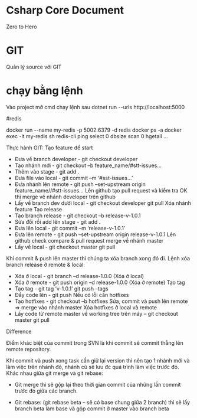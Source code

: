 # Csharp Core Document
Zero to Hero


# GIT
Quản lý source với GIT

# chạy bằng lệnh
Vào project mở cmd chạy lệnh sau
 dotnet run --urls http://localhost:5000
 
#redis 

  <ItemGroup>
    <PackageReference Include="Microsoft.Extensions.Caching.StackExchangeRedis" Version="6.0.0" />
    <PackageReference Include="StackExchange.Redis" Version="2.6.86" />
  </ItemGroup>

docker run --name my-redis -p 5002:6379 -d redis
docker ps -a
docker exec -it my-redis sh
 redis-cli
 ping
 select 0
 dbsize
 scan 0
 hgetall ... 

 

Thực hành GIT:
Tạo feature để start
-	Đưa về branch developer -  git checkout developer
-	Tạo nhánh mới 		- git checkout –b feature_name/#stt-issues…
-	Thêm vào stage		- git add .
-	Đưa file vào local		- git commit –m ‘#sst-issues…’
-	Đưa nhánh lên remote	- git push –set-upstream origin feature_name//#stt-issues…
Lên github tạo pull request và kiểm tra
OK thì merge về nhánh developer trên github
-	Lấy về branch dev dưới local            - git checkout developer	git pull
Xóa nhánh feature
Tạo release
-	Tạo branch release	- git checkout –b release-v-1.0.1
-	Sửa đổi rồi add lên stage	- git add .
-	Đưa lên local         	- git commit –m ‘release-v-1.0.1’                  
-	Đưa lên remote		- git push –set-upstream origin release-v-1.0.1
Lên github check compare & pull request merge về nhánh master
-	Lấy về local		- git checkout master		 git pull                             

Khi commit & push lên master thì chúng ta xóa branch xong đó đi.
Lệnh xóa branch release ở remote & local: 
-	Xóa ở local		- git branch –d release-1.0.0 (Xóa ở local)
-	Xóa ở remote		- git push origin –d release-1.0.0 (Xóa ở remote)
Tạo tag
-	Tạo tag			- git tag ’v-1.0.1’	git push –tags
-	Đẩy code lên		- git push
Nếu có lỗi cần hotfixes
-	Tạo hotfixes		- git checkout –b hotfixes
Sửa, commit và push lên remote => merge vào nhánh master
Xóa hotfixes ở local và remote
-	Lấy code từ remote master về working tree trên máy – git checkout master 	git pull
	
Difference

Điểm khác biệt của commit trong SVN là khi commit sẽ commit thẳng lên remote repository.

Khi commit và push xong task cần giữ lại version thì nên tạo 1 nhánh mới và làm việc trên nhánh đó, nhánh cũ sẽ lưu đc quá trình làm việc trước đó.
Khác nhau giữa git merge và git rebase: 
-	Git merge thì sẽ gộp lại theo thời gian commit của những lần commit trước đó giữa các branch.
 
-	Git rebase: (git rebase beta – sẽ có base chung giữa 2 branch) thì sẽ lấy branch beta làm base và gộp commit ở master vào branch beta
